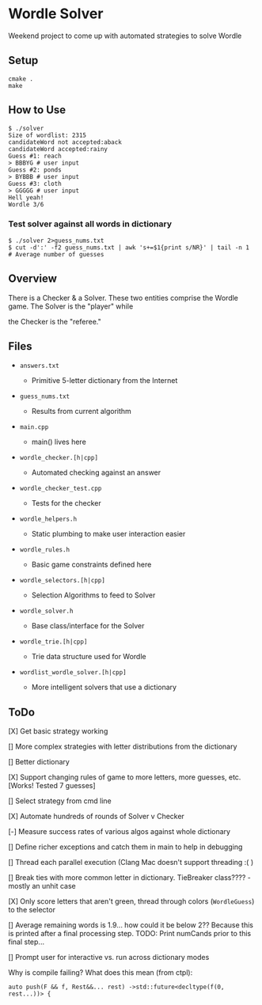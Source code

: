 # Wordle Solver

Weekend project to come up with automated strategies to solve Wordle

## Setup
```
cmake .
make
```

## How to Use

```
$ ./solver
Size of wordlist: 2315
candidateWord not accepted:aback
candidateWord accepted:rainy
Guess #1: reach
> BBBYG # user input
Guess #2: ponds
> BYBBB # user input
Guess #3: cloth
> GGGGG # user input
Hell yeah!
Wordle 3/6
```

### Test solver against all words in dictionary
```
$ ./solver 2>guess_nums.txt
$ cut -d':' -f2 guess_nums.txt | awk 's+=$1{print s/NR}' | tail -n 1   # Average number of guesses
```

## Overview

There is a Checker & a Solver. These two entities comprise the Wordle game. The Solver is the "player" while

the Checker is the "referee."


## Files

- `answers.txt`

  - Primitive 5-letter dictionary from the Internet

- `guess_nums.txt`

  - Results from current algorithm

- `main.cpp`

  - main() lives here

- `wordle_checker.[h|cpp]`

  - Automated checking against an answer

- `wordle_checker_test.cpp`

  - Tests for the checker

- `wordle_helpers.h`

  - Static plumbing to make user interaction easier

- `wordle_rules.h`

  - Basic game constraints defined here

- `wordle_selectors.[h|cpp]`

  - Selection Algorithms to feed to Solver

- `wordle_solver.h`

  - Base class/interface for the Solver

- `wordle_trie.[h|cpp]`

  - Trie data structure used for Wordle

- `wordlist_wordle_solver.[h|cpp]`

  - More intelligent solvers that use a dictionary


## ToDo

[X] Get basic strategy working

[] More complex strategies with letter distributions from the dictionary

[] Better dictionary

[X] Support changing rules of game to more letters, more guesses, etc. [Works! Tested 7 guesses]

[] Select strategy from cmd line

[X] Automate hundreds of rounds of Solver v Checker

[-] Measure success rates of various algos against whole dictionary

[] Define richer exceptions and catch them in main to help in debugging

[] Thread each parallel execution (Clang Mac doesn't support threading :( )

[] Break ties with more common letter in dictionary. TieBreaker class???? - mostly an unhit case

[X] Only score letters that aren't green, thread through colors (`WordleGuess`) to the selector

[] Average remaining words is 1.9... how could it be below 2?? Because this is printed after a final processing step. TODO: Print numCands prior to this final step...

[] Prompt user for interactive vs. run across dictionary modes

Why is compile failing?
What does this mean (from ctpl):
```
auto push(F && f, Rest&&... rest) ->std::future<decltype(f(0, rest...))> {
```
